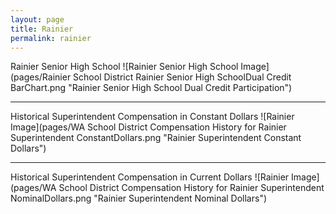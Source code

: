 ```yaml
---
layout: page
title: Rainier
permalink: rainier
---
```



Rainier Senior High School
![Rainier Senior High School Image](pages/Rainier School District Rainier Senior High SchoolDual Credit BarChart.png "Rainier Senior High School Dual Credit Participation")

___

Historical Superintendent Compensation in Constant Dollars
![Rainier Image](pages/WA School District Compensation History for Rainier Superintendent ConstantDollars.png "Rainier Superintendent Constant Dollars")

___

Historical Superintendent Compensation in Current Dollars
![Rainier Image](pages/WA School District Compensation History for Rainier Superintendent NominalDollars.png "Rainier Superintendent Nominal Dollars")